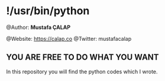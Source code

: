 # !/usr/bin/python
@Author: **Mustafa ÇALAP**

@Website: https://calap.co
@Twitter: mustafacalap

## YOU ARE FREE TO DO WHAT YOU WANT
In this repository you will find the python codes which I wrote.

